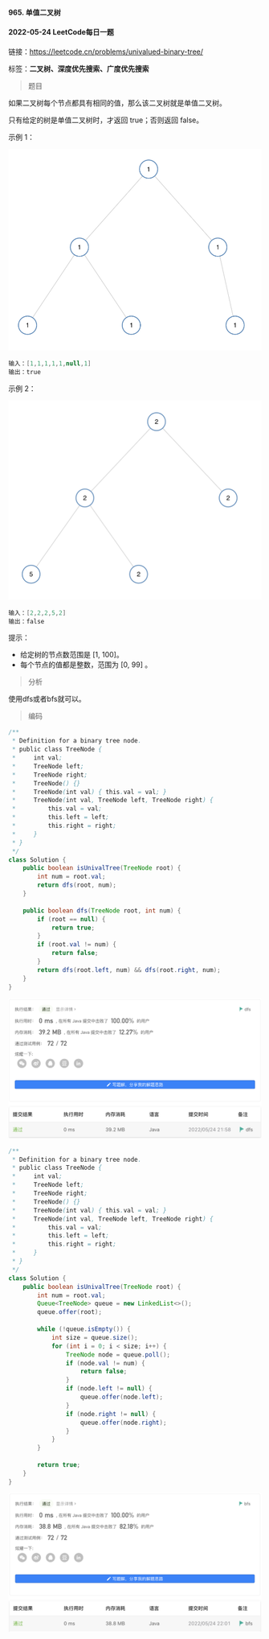 #### 965. 单值二叉树

#### 2022-05-24 LeetCode每日一题

链接：https://leetcode.cn/problems/univalued-binary-tree/

标签：**二叉树、深度优先搜索、广度优先搜索**

> 题目

如果二叉树每个节点都具有相同的值，那么该二叉树就是单值二叉树。

只有给定的树是单值二叉树时，才返回 true；否则返回 false。 

示例 1：

![img](965.单值二叉树.assets/screen-shot-2018-12-25-at-50104-pm.png)

```java
输入：[1,1,1,1,1,null,1]
输出：true
```

示例 2：

![img](965.单值二叉树.assets/screen-shot-2018-12-25-at-50050-pm.png)

```java
输入：[2,2,2,5,2]
输出：false
```


提示：

- 给定树的节点数范围是 [1, 100]。
- 每个节点的值都是整数，范围为 [0, 99] 。

> 分析

使用dfs或者bfs就可以。

> 编码

```java
/**
 * Definition for a binary tree node.
 * public class TreeNode {
 *     int val;
 *     TreeNode left;
 *     TreeNode right;
 *     TreeNode() {}
 *     TreeNode(int val) { this.val = val; }
 *     TreeNode(int val, TreeNode left, TreeNode right) {
 *         this.val = val;
 *         this.left = left;
 *         this.right = right;
 *     }
 * }
 */
class Solution {
    public boolean isUnivalTree(TreeNode root) {
        int num = root.val;
        return dfs(root, num);
    }

    public boolean dfs(TreeNode root, int num) {
        if (root == null) {
            return true;
        }
        if (root.val != num) {
            return false;
        }
        return dfs(root.left, num) && dfs(root.right, num);
    }
}
```

![image-20220524215839055](965.单值二叉树.assets/image-20220524215839055-3400720.png)

```java
/**
 * Definition for a binary tree node.
 * public class TreeNode {
 *     int val;
 *     TreeNode left;
 *     TreeNode right;
 *     TreeNode() {}
 *     TreeNode(int val) { this.val = val; }
 *     TreeNode(int val, TreeNode left, TreeNode right) {
 *         this.val = val;
 *         this.left = left;
 *         this.right = right;
 *     }
 * }
 */
class Solution {
    public boolean isUnivalTree(TreeNode root) {
        int num = root.val;
        Queue<TreeNode> queue = new LinkedList<>();
        queue.offer(root);

        while (!queue.isEmpty()) {
            int size = queue.size();
            for (int i = 0; i < size; i++) {
                TreeNode node = queue.poll();
                if (node.val != num) {
                    return false;
                }
                if (node.left != null) {
                    queue.offer(node.left);
                }
                if (node.right != null) {
                    queue.offer(node.right);
                }
            }
        }

        return true;
    }
}
```

![image-20220524220147209](965.单值二叉树.assets/image-20220524220147209-3400908.png)